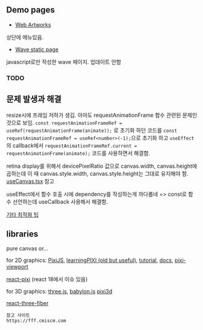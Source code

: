 ## Demo pages

- [Web Artworks](http://papago.duckdns.org:3000)

상단에 메뉴있음.

- [Wave static page](https://k123s456h.github.io/web-artwork/wave)

javascript로만 작성한 wave 페이지. 업데이트 안함


### TODO



## 문제 발생과 해결
resize시에 프레임 저하가 생김. 아마도 requestAnimationFrame 함수 관련된 문제인 것으로 보임.
`const requestAnimationFrameRef = useRef(requestAnimationFrame(animate));` 로 초기화 하던 코드를 `const requestAnimationFrameRef = useRef<number>(-1);`으로 초기화 하고 `useEffect`의 callback에서 `requestAnimationFrameRef.current = requestAnimationFrame(animate);` 코드를 사용하면서 해결함.

retina display를 위해서 devicePixelRatio 값으로 canvas.width, canvas.height에 곱하는데 이 때 canvas.style.width, canvas.style.height는 그대로 유지해야 함. [useCanvas.tsx](./src/components/useCanvas.ts) 참고

useEffect에서 함수 호출 시에 dependency를 작성하는게 까다롭네 => const로 함수 선언하는데 useCallback 사용해서 해결함.

[기타 최적화 팁](https://developer.mozilla.org/ko/docs/Web/API/Canvas_API/Tutorial/Optimizing_canvas)


## libraries

pure canvas or...


for 2D graphics: [PixiJS](https://pixijs.com), [learningPIXI (old but useful)](https://github.com/kittykatattack/learningPixi), [tutorial](https://pixijs.com/tutorials), [docs](https://pixijs.download/dev/docs/index.html), [pixi-viewport](https://github.com/davidfig/pixi-viewport)



[react-pixi](https://github.com/inlet/react-pixi) (react 18에서 이슈 있음)



for 3D graphics: [three.js](https://threejs.org), [babylon.js](https://www.babylonjs.com/) [pixi3d](https://pixi3d.org/)

[react-three-fiber](https://github.com/pmndrs/react-three-fiber)



```
참고 사이트
https://fff.cmiscm.com

```